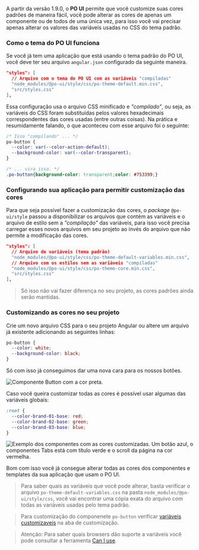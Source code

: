 [comment]: # (@label Customizando cores do tema padrão)
[comment]: # (@link guides/colors-customization)

A partir da versão 1.9.0, o **PO UI** permite que você customize suas cores padrões de maneira fácil, você pode alterar as cores de apenas um componente ou de todos de uma única vez, para isso você vai precisar apenas alterar 
os valores das variáveis usadas no CSS do tema padrão.

### Como o tema do PO UI funciona

Se você já tem uma aplicação que está usando o tema padrão do PO UI, você deve ter seu arquivo
`angular.json` configurado da seguinte maneira.

``` json
"styles": [
  // Arquivo com o tema do PO UI com as variáveis "compiladas"
  "node_modules/@po-ui/style/css/po-theme-default.min.css", 
  "src/styles.css"
],
```

Essa configuração usa o arquivo CSS minificado e *"compilado"*, ou seja, as variáveis do CSS foram
substituídas pelos valores hexadecimais correspondentes das cores usadas (entre outras coisas). Na prática 
e resumidamente falando, o que aconteceu com esse arquivo foi o seguinte:

``` css
/* Isso "compilando" ... */
po-button {
  --color: var(--color-action-default);
  --background-color: var(--color-transparent);
}

/* ... vira isso. */
.po-button{background-color: transparent;color: #753399;}
```

### Configurando sua aplicação para permitir customização das cores

Para que seja possível fazer a customização das cores, o *package* `@po-ui/style` passou a disponibilizar
os arquivos que contém as variáveis e o arquivo de estilo sem a *"compilação"* das variáveis, para isso
você precisa carregar esses novos arquivos em seu projeto ao invés do arquivo que não permite a modificação
das cores.

``` json
"styles": [
  // Arquivo de variáveis (tema padrão)
  "node_modules/@po-ui/style/css/po-theme-default-variables.min.css",
  // Arquivo com os estilos sem as variáveis "compiladas"
  "node_modules/@po-ui/style/css/po-theme-core.min.css",
  "src/styles.css"
],
```

> Só isso não vai fazer diferença no seu projeto, as cores padrões ainda serão mantidas.

### Customizando as cores no seu projeto

Crie um novo arquivo CSS para o seu projeto Angular ou altere um arquivo já existente adicionando as seguintes
linhas:

``` css
po-button {
  --color: white;
  --background-color: black;
}
```

Só com isso já conseguimos dar uma nova cara para os nossos botões.

![Componente Button com a cor preta.][button-black]

Caso você queira customizar todas as cores é possível usar algumas das variáveis globais:

``` css
:root {
  --color-brand-01-base: red;
  --color-brand-02-base: green;
  --color-brand-03-base: blue;
}
```

![Exemplo dos componentes com as cores customizadas. Um botão azul, o componentes Tabs está com título
verde e o scroll da página na cor vermelha.][components-custom-colors]

Bom com isso você já consegue alterar todas as cores dos componentes e templates da sua aplicação que
usam o PO UI.

> Para saber quais as variáveis que você pode alterar, basta verificar o arquivo 
`po-theme-default-variables.css` na pasta `node_modules/@po-ui/style/css`, você vai encontrar
uma cópia exata do arquivo com todas as variáveis usadas pelo tema padrão.

> Para customização do componenete `po-button` verificar [variáveis customizaveis][var-customized] na aba de customização.

> Atenção: Para saber quais browsers dão suporte a variáveis você pode consultar a ferramenta 
[Can I use][can-i-use].

[button-black]: ./assets/graphics/theme/button-black.png
[components-custom-colors]: ./assets/graphics/theme/components-custom-colors.png
[can-i-use]: https://caniuse.com/#search=CSS%20Variables
[var-customized]: https://doc.animaliads.io/docs/components/button/#live-demo
